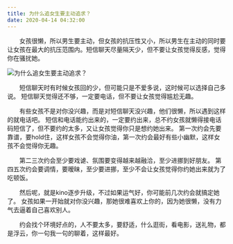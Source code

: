 ```yaml
---
title: 为什么追女生要主动追求？
date: 2020-04-14 04:32:00
---
```




　　女孩很懒，所以男生要主动，但女孩的抗压性又小，所以男生在主动的同时要让女孩在最大的抗压范围内。短信聊天尽量隔天少，但不要让女孩觉得反感，觉得你在骚扰她。

![为什么追女生要主动追求？](/img/53a22742148902556bf7f9e544fdef90.jpg)

　　短信聊天时有时候女孩回的少，但可能只是不爱多说，这时候可以选择自己多说。 短信聊天觉得还不够，一定要电话，但不要让女孩觉得尴尬无趣。

　　有些女孩不是对你没兴趣，而是对短信聊天没兴趣，他们很懒，所以遇到这样的就电话吧。 短信和电话能约出来的，一定要约出来，总不约女孩就懒得接电话码短信了，但不要约的太多，又让女孩觉得你只是想约她出来。 第一次约会先要靠谱，要hold住，这样女孩不会觉得你油，第一次约会最好有些小幽默，这样女孩不会觉得你无趣。

　　第二三次约会至少要戏谑、氛围要变得越来越融洽，至少进挪到好朋友。 第四五次约会要调情，要暧昧，至少要进挪，至少不会让女孩觉得你约她出来就为了吃顿饭。

　　然后呢，就是kino逐步升级，不过如果运气好，你可能前几次约会就搞定她了。 女孩如果一开始就对你没兴趣，那她很难喜欢上你的，因为她很懒，没有力气去逼着自己喜欢别人。

　　约会找个环境好点的，人不要太多，要舒适，什么逛街，看电影，送礼物，都是浮云，你一句我一句的聊着，这样最好。